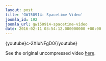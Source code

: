 ```yaml
---
layout: post
title: 'GW150914: Spacetime Video'
joomla_id: 192
joomla_url: gw150914-spacetime-video
date: 2016-02-11 03:54:12.000000000 +00:00
---
```

<p>{youtube}c-2XIuNFgD0{/youtube}</p>
<p>See the original uncompressed video <a href="videos/bbh_gw/Warped_Spacetime_Horizons_Long_4k.mp4">here</a>.</p>
